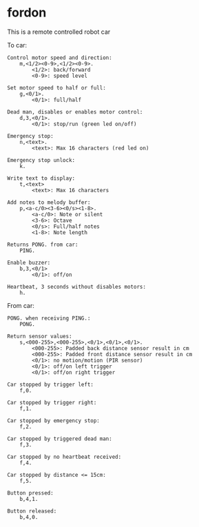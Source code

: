 # fordon

This is a remote controlled robot car

To car:

    Control motor speed and direction:
        m,<1/2><0-9>,<1/2><0-9>.
            <1/2>: back/forward
            <0-9>: speed level
            
    Set motor speed to half or full:
        g,<0/1>.
            <0/1>: full/half

    Dead man, disables or enables motor control:
        d,3,<0/1>.
            <0/1>: stop/run (green led on/off)
    
    Emergency stop:
        n,<text>.
            <text>: Max 16 characters (red led on)
    
    Emergency stop unlock:
        k.
    
    Write text to display:
        t,<text>
            <text>: Max 16 characters
    
    Add notes to melody buffer:
        p,<a-c/0><3-6><0/s><1-8>.
            <a-c/0>: Note or silent
            <3-6>: Octave
            <0/s>: Full/half notes
            <1-8>: Note length
    
    Returns PONG. from car:
        PING.
    
    Enable buzzer:
        b,3,<0/1>
            <0/1>: off/on
    
    Heartbeat, 3 seconds without disables motors:
        h.

From car:

    PONG. when receiving PING.:
        PONG.
    
    Return sensor values:
        s,<000-255>,<000-255>,<0/1>,<0/1>,<0/1>.
            <000-255>: Padded back distance sensor result in cm
            <000-255>: Padded front distance sensor result in cm
            <0/1>: no motion/motion (PIR sensor)
            <0/1>: off/on left trigger
            <0/1>: off/on right trigger
    
    Car stopped by trigger left:
        f,0.

    Car stopped by trigger right:
        f,1.

    Car stopped by emergency stop:
        f,2.

    Car stopped by triggered dead man:
        f,3.

    Car stopped by no heartbeat received:
        f,4.

    Car stopped by distance <= 15cm:
        f,5.

    Button pressed:
        b,4,1.

    Button released:
        b,4,0.
